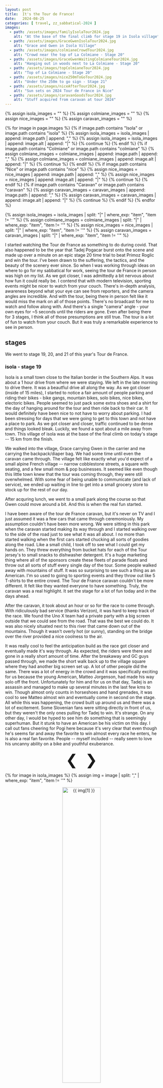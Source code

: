 ```yaml
---
layout: post
title:  It's the Tour de France!
date:   2024-08-25
categories: [ travel, zz_sabbatical-2024 ]
images:
  - path: /assets/images/familyIsolaTour2024.jpg
    alt: "At the base of the final climb for stage 19 in Isola village"
  - path: /assets/images/GraceGwenIsolaTour2024.jpg
    alt: "Grace and Gwen in Isola Village"
  - path: /assets/images/colmianeCrowdTour2024.jpg
    alt: "Crowd near the top of La Colmiane - Stage 20"
  - path: /assets/images/GraceGwenWaitingColmianeTour2024.jpg
    alt: "Hanging out in woods next to La Colmiane - Stage 20"
  - path: /assets/images/topColmianeTour2024.jpg
    alt: "Top of La Colmiane - Stage 20" 
  - path: /assets/images/nice250mToGoTour2024.jpg
    alt: "Under the 250m to go sign - Stage 21" 
  - path: /assets/images/niceAfterTour2024.jpg
    alt: "Sun sets on 2024 Tour de France in Nice" 
  - path: /assets/images/caravanGoodsTour2024.jpg
    alt: "Stuff acquired from caravan at tour 2024" 
---
```

{% assign isola_images = "" %}
{% assign colmiane_images = "" %}
{% assign nice_images = "" %}
{% assign caravan_images = "" %}

{% for image in page.images %}
    {% if image.path contains "Isola" or image.path contains "isola" %}
        {% assign isola_images = isola_images | append: image.path | append: "," %}
        {% assign isola_images = isola_images | append: image.alt | append: "|" %}
        {% continue %}
    {% endif %}
    {% if image.path contains "Colmiane" or image.path contains "colmiane" %}
        {% assign colmiane_images = colmiane_images | append: image.path | append: "," %}
        {% assign colmiane_images = colmiane_images | append: image.alt | append: "|" %}
        {% continue %}
    {% endif %}
    {% if image.path contains "Nice" or image.path contains "nice" %}
        {% assign nice_images = nice_images | append: image.path | append: "," %}
        {% assign nice_images = nice_images | append: image.alt | append: "|" %}
        {% continue %}
    {% endif %}
    {% if image.path contains "Caravan" or image.path contains "caravan" %}
        {% assign caravan_images = caravan_images | append: image.path | append: "," %}
        {% assign caravan_images = caravan_images | append: image.alt | append: "|" %}
        {% continue %}
    {% endif %}
{% endfor %}

{% assign isola_images = isola_images | split: "|" | where_exp: "item", "item != ''" %}
{% assign colmiane_images = colmiane_images | split: "|" | where_exp: "item", "item != ''" %}
{% assign nice_images = nice_images | split: "|" | where_exp: "item", "item != ''" %}
{% assign caravan_images = caravan_images | split: "|" | where_exp: "item", "item != ''" %}

<script>
  var slideIndex = 1;
  showSlides(slideIndex,"isola-pics");
  showSlides(slideIndex,"colmiane-pics");
  showSlides(slideIndex,"caravan-pic");
  showSlides(slideIndex,"nice-pics");
  


  function plusSlides(n, type) {
    showSlides(slideIndex += n, type);
  }

  function currentSlide(n, type) {
    showSlides(slideIndex = n, type);
  }

  function showSlides(n, type) {
    var i;
    const query = '[aria-label*="' + type + '"]';
    var slides = document.querySelectorAll(query) 
    if (n > slides.length) {slideIndex = 1}
    if (n < 1) {slideIndex = slides.length}
    for (i = 0; i < slides.length; i++) {
        slides[i].style.display = "none";
    }
    slides[slideIndex-1].style.display = "block";
  }
</script>

I started watching the Tour de France as something
to do during covid. That also happened to be the 
year that Tadej Pogacar burst onto the scene
and made up over a minute on an epic stage 20
time trial to beat Primoz Roglic and win the tour.
I've been drawn to the suffering, the tactics, and the
beauty of the scenery ever since. So when I was 
working through ideas on where to go for my
sabbatical for work, seeing the tour de France in 
person was high on my list. As we got closer, I was
admittedly a bit nervous about how fun it could
really be. I contend that with modern television,
sporting events might be nicer to watch from your 
couch. There's in-depth analysis, awareness beyond
what your eye can see from reporters, and the
camera angles are incredible. And with the tour,
being there in person felt like it would miss the mark
on all of those points. There's no broadcast
for me to watch and follow along with. And there's a
single "camera" angle - your own eyes for ~5 seconds
until the riders are gone. Even after being there
for 3 stages, I think all of those presumptions are still 
true. The tour is a lot of fun to watch from your couch.
But it was truly a remarkable experience to see in
person. 

## stages
We went to stage 19, 20, and 21 of this year's Tour de
France. 

### isola - stage 19
Isola is a small town close to the Italian border in the 
Southern Alps. It was about a 1 hour drive from where we
were staying. We left in the late morning to drive 
there. It was a beautfiul drive all along the way. As
we got closer (inside of 15 miles), I started to notice a
fair amount of people parking and riding their bikes - bike 
gangs, mountain bikes, solo bikes, nice bikes, electoric bikes.
People seemed to just pack some extra
shoes and a shirt for the day of hanging around for the tour
and then ride back to their car. 
It would definitely have been nice to not have to worry about 
parking. I had been stressing for days that we were going
to get to this town and not
have a place to park. As we got closer and closer,
traffic continued to be dense and things looked bleak.
Luckily, we found a spot about a mile away from town.
This village of isola was at the base of the final 
climb on today's stage -- 15 km from the finish.

We walked into the village, Grace carrying Gwen in the
carrier and me carrying the backpack/diaper bag. We had 
some time until even the caravan came through. The 
village felt like exactly what you'd expect of a small
alpine French village -- narrow cobblestone streets,
a square with seating, and a few small mom & pop businesses.
It seemed like even though this little town knew that
the tour was coming through, they were still overwhelmed.
With some fear of being unable to communicate (and lack of 
service), we ended up waiting in line to get into a small
grocery store to stock up for the rest of our day. 

After acquring lunch, we went to a small park along the course
so that Gwen could move around a bit. And this is when
the real fun started.

I have been aware of the tour de France caravan, but it's 
never on TV and I just assumed it was a few cars that
came through ceremoniously. My assumption couldn't have 
been more wrong. We were sitting in this park when the caravan
started making its way through and I started walking over
to the side of the road just to see what it was all about. I no 
more than started walking when the first cars
started chucking all sorts of goodies along the road. Like a 
small child, I took off to see what I could get my hands on. They 
threw everything from bucket hats for each of the Tour jersey's to
small snacks to dishwasher detergent. It's a huge marketing thing
where all of the sponsors create these fleets of parade floats 
and throw out all sorts of stuff every single day of the tour. 
Some people walked away with mountains of stuff. It was so 
surprising to see such a thing as an American. I'm so used to going
to sporting events and they throw out like 5 T-shirts to the 
entire crowd. The Tour de France caravan couldn't be more different.
It felt like they wanted everyone to have something. Truly, the
caravan was a real highlight. It set the stage for a lot of fun
today and in the days ahead.

After the caravan, it took about an hour or so for the race
to come through. With ridiculously bad service (thanks Verizon),
it was hard to keep track of the race. We found the Uno X 
team had a private party with a big screen outside that we 
could see from the road. That was the best we could do. It was
also nicely situated next to this river that came down out of
the mountains. Though it wasn't overly hot (or sunny), standing
on the bridge over the river provided a nice coolness to the air. 

It was really cool to feel the anticipation build as the race 
got closer and eventually made it's way through. As expected,
the riders were there and gone in a really short amount of
time. After the breakaway and GC guys passed through, 
we made the short walk back up to the village square where they
had another big screen set up. A lot of other people did the
same. There was a lot of energy in the crowd and it was 
specifically exciting for us because the young American, Matteo
Jorgenson, had made his way solo off the front. Unfortunately
for him and for us on that day, Tadej is an assassin and 
managed to make up several minutes in the last few kms to win.
Though almost only counts in horseshoes and hand grenades,
it was cool to see Matteo almost win and eventually come
in second on the stage. All while this was happening, the crowd
built up around us and there was a lot of excitement. Some
Slovenian fans were sitting directly in front of us, but they 
weren't the only ones pulling for Tadej to win. It's strange.
On any other day, I would be hyped to see him do something
that is seemingly superhuman. But it stunk to have an American
be his victim on this day. I call out fans cheering for Pogi
here because it's very clear that even though he's seems
far and away the favorite to win almost every race he enters,
he is also a real fan favorite. People -- myself included --
really seem to love his uncanny ability on a bike and
youthful exuberance. 

<div class="slideshow-container">
  <div class="mySlides fade" >
    <p align="center">
      <a style="font-size:-webkit-xxx-large; padding:10px" 
      onclick="plusSlides(-1,'isola-pics')">&#10094;</a>
      <a style="font-size:-webkit-xxx-large; padding:10px" 
      onclick="plusSlides(1,'isola-pics')">&#10095;</a>
    </p>
    {% for image in isola_images %}
    {% assign img = image | split: "," | where_exp: "item", "item != ''" %}
    <p align="center" aria-label="isola-pics">
      <img src="{{ img[0] }}" 
        style="width:50%;"
        alt="{{ img[1] }}">
    </p>
    {% endfor %}
  </div>
</div>

### la colmiane  - stage 20
Lucky for us, we didn't have to do any driving for Stage 20.
We were staying in an airbnb located at the top of the second
to last climb of the stage - la colmiane. 

After our surprise expereince with the caravan yesterday,
we made it a priority to see again. We set up shop in what seemed
like a decent spot right before the king of teh mountains 
banner. Prior to the caravan even coming through, we were
gifted with another surprise. The polka dot sponsor and this 
orange soda sponsor came through handing SO MUCH STUFF. The 
polka dot sponsor had a whole truck full of polka dot shirts
and I estimate they gave away thousands of them. When I asked for
2, they handed them over without question. I suspect they hand
out all of these shirts to make the TV shot look really good
at the top of the moutains with everyone in polka dots.
And then the Orangina truck was a similar story. They initially 
started handing out 
individual cans but that was overwhelming for the distributors.
It was a ton of people crowding around with arms outreached hoping 
for one to be handed to them. As time went on, they just started
handing out full cases of orange soda. I managed to snag one of
these. It was quite funny. As I walked back to Grace and Gwen,
I managed to get rid of the whole thing, save the 2 that I kept
for Grace and I. While we continued waiting for the actual caravan,
we met some women from the US which was a welcome conversation.
The caravan passed through with more excitement. We snagged
a lot less goodies today, but it was still a fun time. 

In an effort to explore a little bit, we walked our way down the 
climb to see if there was a better spot to watch
the race come through. What we found was the quntesential 
Tour de France viewing spot - within the masses, near the top of
a major climb, shaded grassy area in the woods right next to the
road. So rather than needing to stand next to the course to 
maintain a spot in the baking sun, we could sit in the shade
and relax while we waited for the race to come through. It was 
really cool to look up and down the climb from our spot and see
all of the other fans packed along the road also waiting for
the race. 

When the race came through, it was all strung out. They passed
us a little bit slower today but they were still flying. You
could catch glimpses of most everyone. With the race being 
strung out, it wasn't a big deal to be out in the road. You 
simply took a step back when the polic motorbikes came through
and then a single file line of riders would fly past. This continued
for a little while. And then the groupetto came through. I 
sort of panicked becasue I had to actually jump off the road to
get out of the way instead of just taking a step backwards. 

<div class="slideshow-container">
  <div class="mySlides fade" >
    <p align="center">
      <a style="font-size:-webkit-xxx-large; padding:10px" 
      onclick="plusSlides(-1, 'colmiane-pics')">&#10094;</a>
      <a style="font-size:-webkit-xxx-large; padding:10px" 
      onclick="plusSlides(1, 'colmiane-pics')">&#10095;</a>
    </p>
    {% for image in colmiane_images %}
    {% assign img = image | split: "," | where_exp: "item", "item != ''" %}
    <p align="center" aria-label="colmiane-pics">
      <img src="{{ img[0] }}" 
        style="width:50%;"
        alt="{{ img[1] }}">
    </p>
    {% endfor %}
  </div>
</div>

Once the whole race came through, we walked up to the top of the
climb where another big screen had been set up that was showing 
the race. It was really cool to see everyone else also make their
way up and find a spot to watch the last climb. It became
a small stadium of sorts where everyone was glued to the tv.
Again, everyone seemed to be cheering for Tadej and again Tadej 
delivered - this time out deuling Jonas in the last few hundred 
meters.

### nice - stage 21
Stage 21 was a time trial from Monaco to Nice. This was
the first time ever that the Tour didn't finish in Paris.
And it was also the first time since 1989 that there was a 
final day time trial - a particularly exciting day for American
fans. In 1989, Greg LeMond came from behind to win during
that final stage time trial.

To continue with the routine of the past few days, we made an effort
to go see the caravan again. Our goal for the day was to snag 
the covetted yellow cycling hat from the yellow jersey sponsor car. 
We found a spot along the Nice promenade at the 4km to go banner.
Honestly, any spot along the the course likely would have been 
great today, but this fit right into our day of exploring around
Old Nice and seeing Castle Hill park. When the caravan eventually
cambe thorugh, we lucked out! Actually, Grace and I both caught 
one, but Grace gave hers away. Mission accomplished! Like the other
days, the caravan for today was a ton of good energy. 

<div class="slideshow-container">
  <div class="mySlides fade">
    {% for image in caravan_images %}
    {% assign img = image | split: "," | where_exp: "item", "item != ''" %}
    <p align="center" aria-label="caravan-pic">
      <img src="{{ img[0] }}" 
        style="width:50%;"
        alt="{{ img[1] }}">
    </p>
      {% endfor %}
  </div>
</div>

After the caravan, we had a long long time to hang around. The thing
with spectating a time trial is that it's literally the opposite of
spectating the other days. On other days you wait and wait for the 
race to come through and then they are gone. But with the time trial
it takes over 4 hours for everyone to even get started. And because 
we really only cared about the last probably 15 guys in the GC, we
had 3+ hours to kill until we wanted to be along the route
to see the top guys finish. We made good use of this tme though - 
navigating our way through Old Nice, getting some good food, 
going to the beach, and grabbing a beer. Eventually it was time 
for us to get on the course. Somewhat unfortunately for us, 
everyone and their mother also thought the same.

Figuring that we wouldn't find a better spot, we set up shop
about 3 people deep from the barrier at the 250m to go sign.
To set the stage, you can imagine the end of the day's route 
as heading east on the promenade (beach side), making a U-turn
to come back westbound (city side), and then making a turn north
into the city with about 300m to go to the finish. From our spot, 
we could catch a glimpse of riders as they passed going east 
and could see them appear around the corner as they headed up
to the finish. We got to see the likes of Matteo, Remco, Jonas, 
and Tadej fly past. The energy around us was incredible. With every 
single rider, fans start banging on the barrier to cheer them on
to the finish. As the names got bigger, so did the cheering. 
A group of Danish fans were chanting "JONNAASSS, JONNASSS, 
JONNASSS" and banging away as they waiting anxiously for their 
national treasure. And with Tadej, the banging started even
earlier. The media helicopter was overhead and everyone was 
locked in as the yellow jersey flew past. After he finished, it
was a sea of humanity with media helicopters overhead and the
sun starting to set - truly a picturesque moment. I couldn't help
but smile and try to take it all in.

<div class="slideshow-container">
  <div class="mySlides fade">
    <p align="center">
      <a style="font-size:-webkit-xxx-large; padding:10px" 
      onclick="plusSlides(-1, 'nice-pics')">&#10094;</a>
      <a style="font-size:-webkit-xxx-large; padding:10px" 
      onclick="plusSlides(1, 'nice-pics')">&#10095;</a>
    </p>
    {% for image in nice_images %}
    {% assign img = image | split: "," | where_exp: "item", "item != ''" %}
    <p align="center" aria-label="nice-pics">
      <img src="{{ img[0] }}" 
        style="width:50%;"
        alt="{{ img[1] }}">
    </p>
    {% endfor %}
  </div>
</div>

## takeaways
The tour was probably my favorite part of the trip. It was different
from what I expected and in the best way possible. We were really 
fortunate to have good weather and very few logistical hurdles to 
overcome. And because the race comes through later in the day, we
didn't have to be in a huge hurry at any point, which gave us a good
opportunity to explore the surrounding areas (by foot of course).

Though the US is sports crazed, especially with football for nearly
half of the year, this felt different. There's another cultural
component to the tour. People of all sorts are there. People that
I'm sure do not care at all about the bike race. And because
it's free and with a new stadium every day, it seems like each 
day welcomes a ton of new people. The French clearly take pride in
hosting this race every year. Towns, cities, and villages are 
transformed overnight to prep for each stage. There is an unspoken
energy all around. Though some people are there for a day, it 
seems that others follow the tour around for several days or even
it's entirety, camping along the road to get a mere glimpse of 
the riders as they fly by. But given the riders in the tour aren't 
only from France, there's world interest in the race too. We saw 
people from all over there to cheer on their nation's riders.
Regardless of where people were from, it appeared that 
everyone cheered for every rider, knowing that they were witnessing
one of the hardest races in the world. There's a collective 
understanding that the riders are suffering through this 
otherworldly endeavor - even though they make it look so easy.

Depending on the type of experience, I think great 
times can be things that you're OK with doing just once
in your life or there are things that you're left wanting to do
again. I'd air on the tour experience being more of the latter
for me. I definitely had a lot of fun while we were there. But as
we made our way around France, I got to see and even ride some 
other areas the tour commonly goes through. I think seeing the
tour going through a new area would be an entirely new experience,
a whole new adventure. And though it's cool for us to say that 
we saw the tour finish outside of Paris for the first time ever,
the TV images of the Champs Elyses and the fact that you'd see the 
race wizz past 8 times seems so cool. As an added bonus, I 
listended to a podcast when we got back that said the caravan
on the Champs is also a sight to behold. All of this is to say,
I think going back would be a lot of fun. Though it wouldn't happen
for some time, I'd hope a next time includes 
more bike riding (maybe even the L`Etape du Tour de France) 
and seeing the finish on the Champs in Paris.